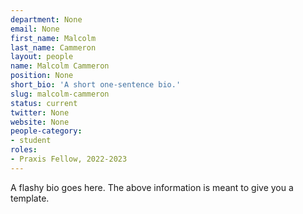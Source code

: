 ```yaml
---
department: None
email: None
first_name: Malcolm
last_name: Cammeron
layout: people
name: Malcolm Cammeron
position: None
short_bio: 'A short one-sentence bio.'
slug: malcolm-cammeron
status: current
twitter: None
website: None
people-category:
- student
roles:
- Praxis Fellow, 2022-2023
---
```

A flashy bio goes here. The above information is meant to give you a template.
